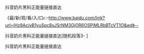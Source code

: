 抖音奶片黑料正能量链接直达

《最/新/观/看/入/口👉http://www.baidu.com/link?url=jHz8AcivB1yuSpc8sJSrNM3GjOR6OSPiMLRbBTcVT1O&wd》--

抖音奶片黑料正能量链接直达[随机段落3-
]




抖音奶片黑料正能量链接直达

